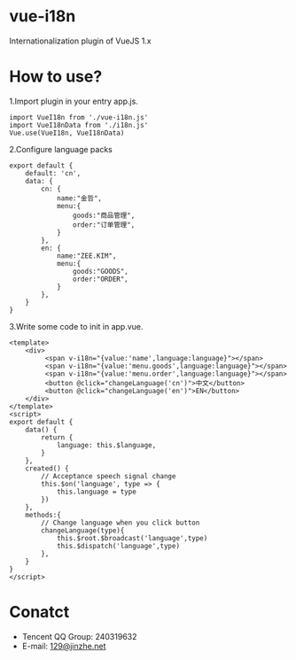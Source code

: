 # vue-i18n

Internationalization plugin of VueJS 1.x

# How to use?

1.Import plugin in your entry app.js.
```
import VueI18n from './vue-i18n.js'
import VueI18nData from './i18n.js'
Vue.use(VueI18n, VueI18nData)
```
2.Configure language packs
```
export default {
	default: 'cn',
	data: {
		cn: {
			name:"金哲",
			menu:{
			    goods:"商品管理",
			    order:"订单管理",
			}
		},
		en: {
			name:"ZEE.KIM",
			menu:{
			    goods:"GOODS",
			    order:"ORDER",
			}
		},
	}
}
```
3.Write some code to init in app.vue.
```
<template>
	<div>
		 <span v-i18n="{value:'name',language:language}"></span>
		 <span v-i18n="{value:'menu.goods',language:language}"></span>
		 <span v-i18n="{value:'menu.order',language:language}"></span>
		 <button @click="changeLanguage('cn')">中文</button>
		 <button @click="changeLanguage('en')">EN</button>
	</div>
</template>
<script>
export default {
	data() {
		return {
			language: this.$language,
		}
	},
	created() {
		// Acceptance speech signal change
		this.$on('language', type => {
			this.language = type
		})
	},
	methods:{
		// Change language when you click button
        changeLanguage(type){
            this.$root.$broadcast('language',type)
            this.$dispatch('language',type)
        },
	}
}
</script>
```
# Conatct

- Tencent QQ Group: 240319632
- E-mail: 129@jinzhe.net